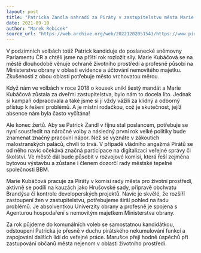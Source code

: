 ```yaml
---
layout: post
title: "Patricka Zandla nahradí za Piráty v zastupitelstvu města Marie Kubáčová"
date: 2021-09-10
author: "Marek Rebicek"
source_url: "https://web.archive.org/web/20221202051543/https://www.piratibrandys.cz/clanek/2021-09-10-patricka-zandla-nahradi-za-piraty-v-zastupitelstvu-mesta-marie-kubacova"
---
```

V podzimních volbách totiž Patrick kandiduje do poslanecké sněmovny Parlamentu ČR a chtěli jsme na příští rok rozložit síly. Marie Kubáčová se na městě dlouhodobě věnuje ochraně životního prostředí a profesně působí na Ministerstvu obrany v oblasti evidence a účtování nemovitého majetku. Zkušenosti z obou oblastí potřebuje město vrchovatou měrou.

Když nám ve volbách v roce 2018 o kousek unikl šestý mandát a Marie Kubáčová zůstala za dveřmi zastupitelstva, bylo nám to docela líto. Jednak si kampaň odpracovala a také jsme si jí vždy vážili za klidný a odborný přístup k řešení problémů. A je místní rodačkou, což je skutečnost, jejíž absence nám byla často vyčítána!

Ale konec žertů. Aby se Patrick Zandl v říjnu stal poslancem, potřebuje se nyní soustředit na náročné volby a následný první rok velké politiky bude znamenat značný pracovní nápor. Než se vyznáte v zákoutích malostranských paláců, chvíli to trvá. V případě vládního angažmá Pirátů se od něho navíc očekává značná participace na digitalizaci veřejné správy či školství. Ve městě dál bude působit v rozvojové komisi, která řeší zejména bytovou výstavbu a zůstane i členem dozorčí rady městské tepelné společnosti BBM.

Marie Kubáčová pracuje za Piráty v komisi rady města pro životní prostředí, aktivně se podílí na kauzách jako Hrušovské sady, přípravě obchvatu Brandýsa či kontrole developerských projektů. Navíc je skvělé, že rozšíří zastoupení žen v zastupitelstvu, potřebujeme širší pohled na řadu problémů. Je absolventkou Univerzity obrany a profesně je spojena s Agenturou hospodaření s nemovitým majetkem Ministerstva obrany.

Za rok půjdeme do komunálních voleb se samostatnou kandidátkou, odstoupení Patricka je přesně v duchu pirátského nekumulování funkcí a zapojování dalších lidí do veřejné práce. Marušce přeji hodně úspěchů při zastupování občanů města nejenom v oblasti životního prostředí.

